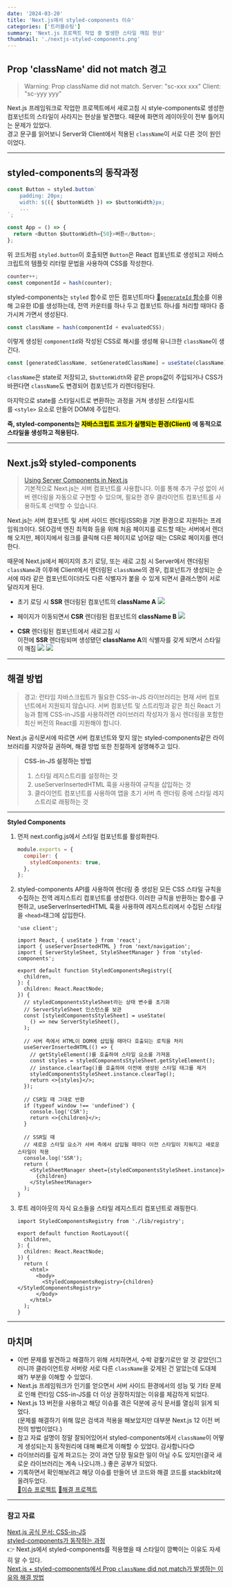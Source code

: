 ```yaml
---
date: '2024-03-20'
title: 'Next.js에서 styled-components 이슈'
categories: ['트러블슈팅']
summary: 'Next.js 프로젝트 작업 중 발생한 스타일 깨짐 현상'
thumbnail: './nextjs-styled-components.png'
---
```


## Prop 'className' did not match 경고

> Warning: Prop className did not match. Server: "sc-xxx xxx" Client: "sc-yyy yyy"

Next.js 프레임워크로 작업한 프로젝트에서 새로고침 시 style-components로 생성한 컴포넌트의 스타일이 사라지는 현상을 발견했다. 때문에 화면의 레이아웃이 전부 틀어지는 문제가 있었다.  
경고 문구를 읽어보니 Server와 Client에서 적용된 `className`이 서로 다른 것이 원인이었다.

---

## styled-components의 동작과정

```js
const Button = styled.button`
	padding: 20px;
	width: ${({ $buttonWidth }) => $buttonWidth}px;
	...
`;

const App = () => {
  return <Button $buttonWidth={50}>버튼</Button>;
};
```

위 코드처럼 `styled.button`이 호출되면 `Button`은 React 컴포넌트로 생성되고 자바스크립트의 템플릿 리터럴 문법을 사용하여 CSS를 작성한다.

```js
counter++;
const componentId = hash(counter);
```

styled-components는 `styled` 함수로 만든 컴포넌트마다 [🔗`generateId` 함수](https://github.com/styled-components/styled-components/blob/1c17a0f919c7bfe36f4d55bd13f4262d6288f2e5/packages/styled-components/src/models/StyledComponent.js#L35)를 이용해 고유한 ID를 생성하는데, 전역 카운터를 하나 두고 컴포넌트 하나를 처리할 때마다 증가시켜 가면서 생성된다.

```js
const className = hash(componentId + evaluatedCSS);
```

이렇게 생성된 `componentId`와 작성된 CSS로 해시를 생성해 유니크한 `className`이 생긴다.

```js
const [generatedClassName, setGeneratedClassName] = useState(className);
```

`className`은 state로 저장되고, `$buttonWidth`와 같은 props값이 주입되거나 CSS가 바뀐다면 `className`도 변경되어 컴포넌트가 리렌더링된다.

마지막으로 state를 스타일시트로 변환하는 과정을 거쳐 생성된 스타일시트를 `<style>` 요소로 만들어 DOM에 주입한다.

**즉, styled-components는 <mark>자바스크립트 코드가 실행되는 환경(Client)</mark> 에 동적으로 스타일을 생성하고 적용된다.**

---

## Next.js와 styled-components

> [Using Server Components in Next.js](https://nextjs.org/docs/app/building-your-application/rendering/server-components#using-server-components-in-nextjs)  
> 기본적으로 Next.js는 서버 컴포넌트를 사용합니다. 이를 통해 추가 구성 없이 서버 렌더링을 자동으로 구현할 수 있으며, 필요한 경우 클라이언트 컴포넌트를 사용하도록 선택할 수 있습니다.

Next.js는 서버 컴포넌트 및 서버 사이드 렌더링(SSR)을 기본 환경으로 지원하는 프레임워크이다. SEO검색 엔진 최적화 등을 위해 처음 페이지를 로드할 때는 서버에서 렌더해 오지만, 페이지에서 링크를 클릭해 다른 페이지로 넘어갈 때는 CSR로 페이지를 렌더한다.

때문에 Next.js에서 페이지의 초기 로딩, 또는 새로 고침 시 Server에서 렌더링된 `className`과 이후에 Client에서 렌더링된 `className`의 경우, 컴포넌트가 생성되는 순서에 따라 같은 컴포넌트이더라도 다른 식별자가 붙을 수 있게 되면서 클래스명이 서로 달라지게 된다.

- 초기 로딩 시 **SSR** 렌더링된 컴포넌트의 **className A**
  ![](https://i.imgur.com/0toAsr3.png)
- 페이지가 이동되면서 **CSR** 렌더링된 컴포넌트의 **className B**
  ![](https://i.imgur.com/NX3T8QK.png)

- **CSR** 렌더링된 컴포넌트에서 새로고침 시  
  이전에 **SSR** 렌더링되며 생성됐던 **className A**의 식별자를 갖게 되면서 스타일이 깨짐
  ![](https://i.imgur.com/cFqNb18.png)
  ![](https://i.imgur.com/UqOlIou.png)

---

## 해결 방법

> 경고: 런타임 자바스크립트가 필요한 CSS-in-JS 라이브러리는 현재 서버 컴포넌트에서 지원되지 않습니다. 서버 컴포넌트 및 스트리밍과 같은 최신 React 기능과 함께 CSS-in-JS를 사용하려면 라이브러리 작성자가 동시 렌더링을 포함한 최신 버전의 React를 지원해야 합니다.

Next.js 공식문서에 따르면 서버 컴포넌트와 맞지 않는 styled-components같은 라이브러리를 지양하길 권하며, 해결 방법 또한 친절하게 설명해주고 있다.

> **CSS-in-JS 설정하는 방법**
>
> 1.  스타일 레지스트리를 설정하는 것
> 2.  useServerInsertedHTML 훅을 사용하여 규칙을 삽입하는 것
> 3.  클라이언트 컴포넌트를 사용하여 앱을 초기 서버 측 렌더링 중에 스타일 레지스트리로 래핑하는 것

---

**Styled Components**

1. 먼저 next.config.js에서 스타일 컴포넌트를 활성화한다.
   ```js
   module.exports = {
     compiler: {
       styledComponents: true,
     },
   };
   ```
2. styled-components API를 사용하여 렌더링 중 생성된 모든 CSS 스타일 규칙을 수집하는 전역 레지스트리 컴포넌트를 생성한다. 이러한 규칙을 반환하는 함수를 구현하고, useServerInsertedHTML 훅을 사용하여 레지스트리에서 수집된 스타일을 `<head>`태그에 삽입한다.

   ```tsx
   'use client';

   import React, { useState } from 'react';
   import { useServerInsertedHTML } from 'next/navigation';
   import { ServerStyleSheet, StyleSheetManager } from 'styled-components';

   export default function StyledComponentsRegistry({
     children,
   }: {
     children: React.ReactNode;
   }) {
     // styledComponentsStyleSheet라는 상태 변수를 초기화
     // ServerStyleSheet 인스턴스를 보관
     const [styledComponentsStyleSheet] = useState(
       () => new ServerStyleSheet(),
     );

     // 서버 측에서 HTML이 DOM에 삽입될 때마다 호출되는 로직을 처리
     useServerInsertedHTML(() => {
       // getStyleElement()를 호출하여 스타일 요소를 가져옴
       const styles = styledComponentsStyleSheet.getStyleElement();
       // instance.clearTag()를 호출하여 이전에 생성된 스타일 태그를 제거
       styledComponentsStyleSheet.instance.clearTag();
       return <>{styles}</>;
     });

     // CSR일 때 그대로 반환
     if (typeof window !== 'undefined') {
       console.log('CSR');
       return <>{children}</>;
     }

     // SSR일 때
     // 새로운 스타일 요소가 서버 측에서 삽입될 때마다 이전 스타일이 지워지고 새로운 스타일이 적용
     console.log('SSR');
     return (
       <StyleSheetManager sheet={styledComponentsStyleSheet.instance}>
         {children}
       </StyleSheetManager>
     );
   }
   ```

3. 루트 레이아웃의 자식 요소들을 스타일 레지스트리 컴포넌트로 래핑한다.

   ```tsx
   import StyledComponentsRegistry from './lib/registry';

   export default function RootLayout({
     children,
   }: {
     children: React.ReactNode;
   }) {
     return (
       <html>
         <body>
           <StyledComponentsRegistry>{children}</StyledComponentsRegistry>
         </body>
       </html>
     );
   }
   ```

---

## 마치며

- 이번 문제를 발견하고 해결하기 위해 서치하면서, 수박 겉핥기로만 알 것 같았던(그러니까 클라이언트랑 서버랑 서로 다른 `className`을 갖게된 건 알았는데 도대체 왜?) 부분을 이해할 수 있었다.
- Next.js 프레임워크가 인기를 얻으면서 서버 사이드 환경에서의 성능 및 기타 문제로 인해 런타임 CSS-in-JS를 더 이상 권장하지않는 이유를 체감하게 되었다.
- Next.js 13 버전을 사용하고 해당 이슈를 겪은 덕분에 공식 문서를 열심히 읽게 되었다.  
  (문제를 해결하기 위해 많은 검색과 적용을 해보았지만 대부분 Next.js 12 이전 버전의 방법이었다.)
- 참고 자료 설명이 정말 잘되어있어서 styled-components에서 `className`이 어떻게 생성되는지 동작원리에 대해 빠르게 이해할 수 있었다. 감사합니다😊
- 라이브러리를 깊게 파고드는 것이 과연 당장 필요한 일이 아닐 수도 있지만(결국 새로운 라이브러리는 계속 나오니까..) 좋은 공부가 되었다.
- 기록하면서 확인해보려고 해당 이슈를 만들어 낸 코드와 해결 코드를 stackblitz에 올려두었다.  
  [🔗이슈 프로젝트](https://stackblitz.com/edit/stackblitz-starters-yxcqye?file=README.md) [🔗해결 프로젝트](https://stackblitz.com/edit/stackblitz-starters-pzfeg3?file=README.md)

---

### 참고 자료

[Next.js 공식 문서: CSS-in-JS](https://nextjs.org/docs/app/building-your-application/styling/css-in-js#styled-components)  
[styled-components가 동작하는 과정](https://shiwoo.dev/posts/next-13-and-css-in-js#styled-components%EA%B0%80-%EB%8F%99%EC%9E%91%ED%95%98%EB%8A%94-%EA%B3%BC%EC%A0%95)  
👉 Next.js에서 styled-components를 적용했을 때 스타일이 깜빡이는 이유도 자세히 알 수 있다.  
[Next.js + styled-components에서 Prop `className` did not match가 발생하는 이유와 해결 방법](https://blog.shift.moe/2021/01/02/prop-classname-did-not-match/)
